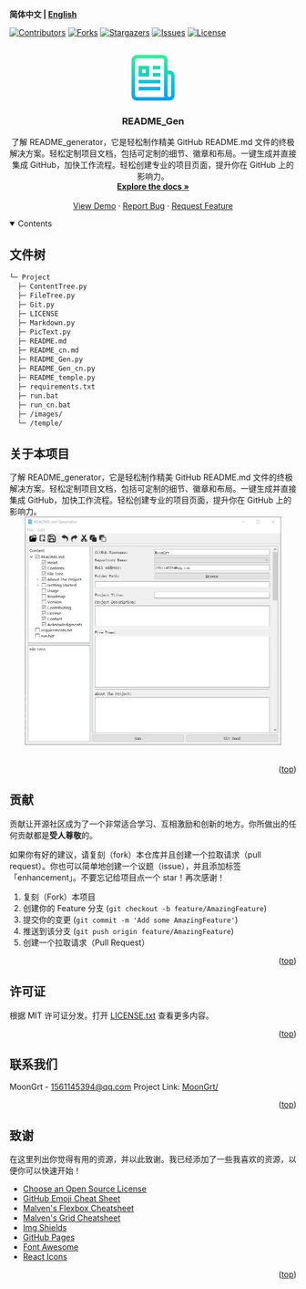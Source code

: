 **简体中文 | [English](README.md)**<br>
<div id="top"></div>

[![Contributors][contributors-shield]][contributors-url]
[![Forks][forks-shield]][forks-url]
[![Stargazers][stars-shield]][stars-url]
[![Issues][issues-shield]][issues-url]
[![License][license-shield]][license-url]


<!-- PROJECT LOGO -->
<br />
<div align="center">
    <a href="https://github.com/MoonGrt/">
    <img src="images/logo.png" alt="Logo" width="80" height="80">
    </a>
<h3 align="center">README_Gen</h3>
    <p align="center">
    了解 README_generator，它是轻松制作精美 GitHub README.md 文件的终极解决方案。轻松定制项目文档，包括可定制的细节、徽章和布局。一键生成并直接集成 GitHub，加快工作流程。轻松创建专业的项目页面，提升你在 GitHub 上的影响力。
    <br />
    <a href="https://github.com/MoonGrt/"><strong>Explore the docs »</strong></a>
    <br />
    <br />
    <a href="https://github.com/MoonGrt/">View Demo</a>
    ·
    <a href="https://github.com/MoonGrt//issues">Report Bug</a>
    ·
    <a href="https://github.com/MoonGrt//issues">Request Feature</a>
    </p>
</div>




<!-- CONTENTS -->
<details open>
  <summary>Contents</summary>
  <ol>
  </ol>
</details>





<!-- 文件树 -->
## 文件树

```
└─ Project
  ├─ ContentTree.py
  ├─ FileTree.py
  ├─ Git.py
  ├─ LICENSE
  ├─ Markdown.py
  ├─ PicText.py
  ├─ README.md
  ├─ README_cn.md
  ├─ README_Gen.py
  ├─ README_Gen_cn.py
  ├─ README_temple.py
  ├─ requirements.txt
  ├─ run.bat
  ├─ run_cn.bat
  ├─ /images/
  └─ /temple/
```



<!-- 关于本项目 -->
## 关于本项目

<p style=" margin-top:0px; margin-bottom:0px; margin-left:0px; margin-right:0px; -qt-block-indent:0; text-indent:0px;">了解 README_generator，它是轻松制作精美 GitHub README.md 文件的终极解决方案。轻松定制项目文档，包括可定制的细节、徽章和布局。一键生成并直接集成 GitHub，加快工作流程。轻松创建专业的项目页面，提升你在 GitHub 上的影响力。</p>
<p align="center" style=" margin-top:0px; margin-bottom:0px; margin-left:0px; margin-right:0px; -qt-block-indent:0; text-indent:0px;"><img src="images/README_Gen.png" height="400" /></p>
<p style="-qt-paragraph-type:empty; margin-top:0px; margin-bottom:0px; margin-left:0px; margin-right:0px; -qt-block-indent:0; text-indent:0px;"><br /></p></body></html>
<p align="right">(<a href="#top">top</a>)</p>



<!-- 贡献 -->
## 贡献

贡献让开源社区成为了一个非常适合学习、互相激励和创新的地方。你所做出的任何贡献都是**受人尊敬**的。

如果你有好的建议，请复刻（fork）本仓库并且创建一个拉取请求（pull request）。你也可以简单地创建一个议题（issue），并且添加标签「enhancement」。不要忘记给项目点一个 star！再次感谢！

1. 复刻（Fork）本项目
2. 创建你的 Feature 分支 (`git checkout -b feature/AmazingFeature`)
3. 提交你的变更 (`git commit -m 'Add some AmazingFeature'`)
4. 推送到该分支 (`git push origin feature/AmazingFeature`)
5. 创建一个拉取请求（Pull Request）
<p align="right">(<a href="#top">top</a>)</p>



<!-- 许可证 -->
## 许可证

根据 MIT 许可证分发。打开 [LICENSE.txt](LICENSE.txt) 查看更多内容。
<p align="right">(<a href="#top">top</a>)</p>



<!-- 联系我们 -->
## 联系我们

MoonGrt - 1561145394@qq.com
Project Link: [MoonGrt/](https://github.com/MoonGrt/)
<p align="right">(<a href="#top">top</a>)</p>



<!-- 致谢 -->
## 致谢

在这里列出你觉得有用的资源，并以此致谢。我已经添加了一些我喜欢的资源，以便你可以快速开始！

* [Choose an Open Source License](https://choosealicense.com)
* [GitHub Emoji Cheat Sheet](https://www.webpagefx.com/tools/emoji-cheat-sheet)
* [Malven's Flexbox Cheatsheet](https://flexbox.malven.co/)
* [Malven's Grid Cheatsheet](https://grid.malven.co/)
* [Img Shields](https://shields.io)
* [GitHub Pages](https://pages.github.com)
* [Font Awesome](https://fontawesome.com)
* [React Icons](https://react-icons.github.io/react-icons/search)
<p align="right">(<a href="#top">top</a>)</p>




<!-- MARKDOWN LINKS & IMAGES -->
<!-- https://www.markdownguide.org/basic-syntax/#reference-style-links -->
[contributors-shield]: https://img.shields.io/github/contributors/MoonGrt/.svg?style=for-the-badge
[contributors-url]: https://github.com/MoonGrt//graphs/contributors
[forks-shield]: https://img.shields.io/github/forks/MoonGrt/.svg?style=for-the-badge
[forks-url]: https://github.com/MoonGrt//network/members
[stars-shield]: https://img.shields.io/github/stars/MoonGrt/.svg?style=for-the-badge
[stars-url]: https://github.com/MoonGrt//stargazers
[issues-shield]: https://img.shields.io/github/issues/MoonGrt/.svg?style=for-the-badge
[issues-url]: https://github.com/MoonGrt//issues
[license-shield]: https://img.shields.io/github/license/MoonGrt/.svg?style=for-the-badge
[license-url]: https://github.com/MoonGrt//blob/master/LICENSE

